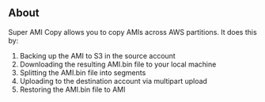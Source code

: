 ## About
Super AMI Copy allows you to copy AMIs across AWS partitions. It does this by:
1. Backing up the AMI to S3 in the source account 
2. Downloading the resulting AMI.bin file to your local machine
3. Splitting the AMI.bin file into segments
4. Uploading to the destination account via multipart upload 
4. Restoring the AMI.bin file to AMI